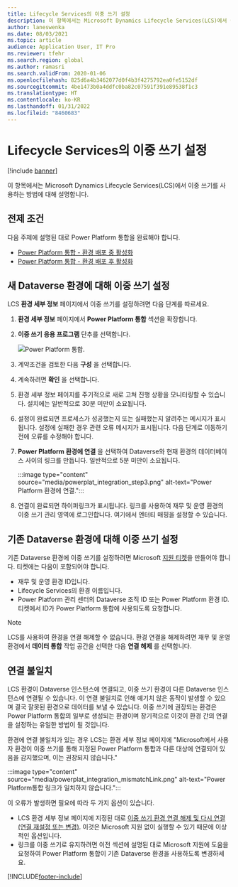 ```yaml
---
title: Lifecycle Services의 이중 쓰기 설정
description: 이 항목에서는 Microsoft Dynamics Lifecycle Services(LCS)에서 이중 쓰기 연결을 설정하는 방법에 대해 설명합니다.
author: laneswenka
ms.date: 08/03/2021
ms.topic: article
audience: Application User, IT Pro
ms.reviewer: tfehr
ms.search.region: global
ms.author: ramasri
ms.search.validFrom: 2020-01-06
ms.openlocfilehash: 825d6a4b3462077d0f4b3f4275792ea0fe5152df
ms.sourcegitcommit: 4be1473b0a4ddfc0ba82c07591f391e89538f1c3
ms.translationtype: HT
ms.contentlocale: ko-KR
ms.lasthandoff: 01/31/2022
ms.locfileid: "8460683"
---
```

# <a name="dual-write-setup-from-lifecycle-services"></a>Lifecycle Services의 이중 쓰기 설정

[!include [banner](../../includes/banner.md)]



이 항목에서는 Microsoft Dynamics Lifecycle Services(LCS)에서 이중 쓰기를 사용하는 방법에 대해 설명합니다.

## <a name="prerequisites"></a>전제 조건

다음 주제에 설명된 대로 Power Platform 통합을 완료해야 합니다.

+ [Power Platform 통합 - 환경 배포 중 활성화](../../power-platform/enable-power-platform-integration.md#enable-during-deploy)
+ [Power Platform 통합 - 환경 배포 후 활성화](../../power-platform/enable-power-platform-integration.md#enable-after-deploy)

## <a name="set-up-dual-write-for-new-dataverse-environments"></a>새 Dataverse 환경에 대해 이중 쓰기 설정

LCS **환경 세부 정보** 페이지에서 이중 쓰기를 설정하려면 다음 단계를 따르세요.

1. **환경 세부 정보** 페이지에서 **Power Platform 통합** 섹션을 확장합니다.

2. **이중 쓰기 응용 프로그램** 단추를 선택합니다.

    ![Power Platform 통합.](media/powerplat_integration_step2.png)

3. 계약조건을 검토한 다음 **구성** 을 선택합니다.

4. 계속하려면 **확인** 을 선택합니다.

5. 환경 세부 정보 페이지를 주기적으로 새로 고쳐 진행 상황을 모니터링할 수 있습니다. 설치에는 일반적으로 30분 미만이 소요됩니다.  

6. 설정이 완료되면 프로세스가 성공했는지 또는 실패했는지 알려주는 메시지가 표시됩니다. 설정에 실패한 경우 관련 오류 메시지가 표시됩니다. 다음 단계로 이동하기 전에 오류를 수정해야 합니다.

7. **Power Platform 환경에 연결** 을 선택하여 Dataverse와 현재 환경의 데이터베이스 사이의 링크를 만듭니다. 일반적으로 5분 미만이 소요됩니다.

    :::image type="content" source="media/powerplat_integration_step3.png" alt-text="Power Platform 환경에 연결.":::

8. 연결이 완료되면 하이퍼링크가 표시됩니다. 링크를 사용하여 재무 및 운영 환경의 이중 쓰기 관리 영역에 로그인합니다. 여기에서 엔터티 매핑을 설정할 수 있습니다.

## <a name="set-up-dual-write-for-an-existing-dataverse-environment"></a>기존 Dataverse 환경에 대해 이중 쓰기 설정

기존 Dataverse 환경에 이중 쓰기를 설정하려면 Microsoft [지원 티켓](../../lifecycle-services/lcs-support.md)을 만들어야 합니다. 티켓에는 다음이 포함되어야 합니다.

+ 재무 및 운영 환경 ID입니다.
+ Lifecycle Services의 환경 이름입니다.
+ Power Platform 관리 센터의 Dataverse 조직 ID 또는 Power Platform 환경 ID. 티켓에서 ID가 Power Platform 통합에 사용되도록 요청합니다.

> [!NOTE]
> LCS를 사용하여 환경을 연결 해제할 수 없습니다. 환경 연결을 해제하려면 재무 및 운영 환경에서 **데이터 통합** 작업 공간을 선택한 다음 **연결 해제** 를 선택합니다.

## <a name="linking-mismatch"></a>연결 불일치

LCS 환경이 Dataverse 인스턴스에 연결되고, 이중 쓰기 환경이 다른 Dataverse 인스턴스에 연결될 수 있습니다. 이 연결 불일치로 인해 예기치 않은 동작이 발생할 수 있으며 결국 잘못된 환경으로 데이터를 보낼 수 있습니다. 이중 쓰기에 권장되는 환경은 Power Platform 통합의 일부로 생성되는 환경이며 장기적으로 이것이 환경 간의 연결을 설정하는 유일한 방법이 될 것입니다.

환경에 연결 불일치가 있는 경우 LCS는 환경 세부 정보 페이지에 "Microsoft에서 사용자 환경이 이중 쓰기를 통해 지정된 Power Platform 통합과 다른 대상에 연결되어 있음을 감지했으며, 이는 권장되지 않습니다."

:::image type="content" source="media/powerplat_integration_mismatchLink.png" alt-text="Power Platform통합 링크가 일치하지 않습니다.":::

이 오류가 발생하면 필요에 따라 두 가지 옵션이 있습니다.

+ LCS 환경 세부 정보 페이지에 지정된 대로 [이중 쓰기 환경 연결 해제 및 다시 연결(연결 재설정 또는 변경)](relink-environments.md#scenario-reset-or-change-linking). 이것은 Microsoft 지원 없이 실행할 수 있기 때문에 이상적인 옵션입니다.  
+ 링크를 이중 쓰기로 유지하려면 이전 섹션에 설명된 대로 Microsoft 지원에 도움을 요청하여 Power Platform 통합이 기존 Dataverse 환경을 사용하도록 변경하세요.  

[!INCLUDE[footer-include](../../../../includes/footer-banner.md)]
